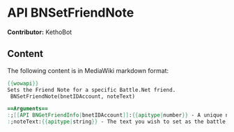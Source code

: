 # API BNSetFriendNote

**Contributor:** KethoBot

## Content

The following content is in MediaWiki markdown format:

```mediawiki
{{wowapi}}
Sets the Friend Note for a specific Battle.Net friend.
 BNSetFriendNote(bnetIDAccount, noteText)

==Arguments==
:;[[API BNGetFriendInfo|bnetIDAccount]]:{{apitype|number}} - A unique numeric identifier for the friend's battle.net account during this session.
:;noteText:{{apitype|string}} - The text you wish to set as the battle.net friend's new note.
```